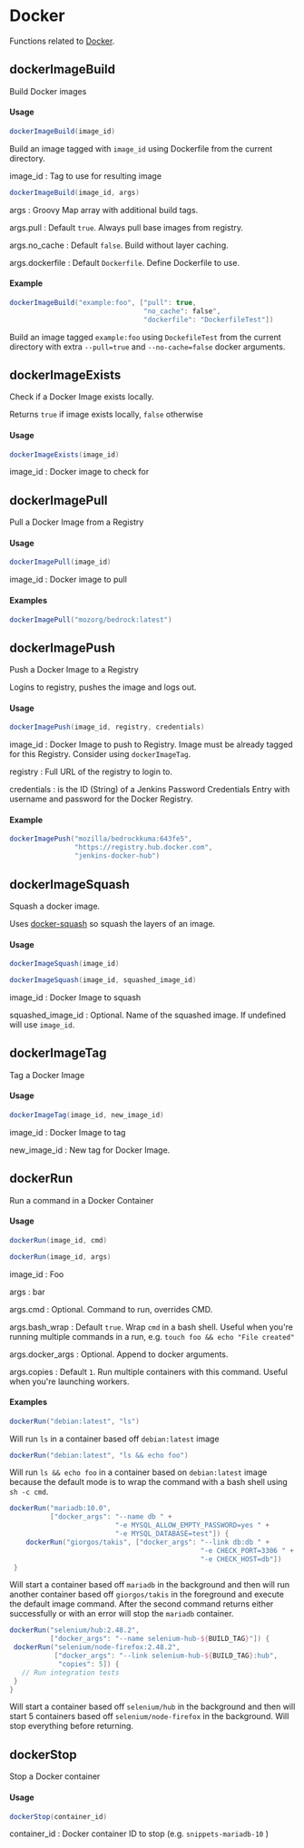 # Docker

Functions related to [Docker](https://docker.io/).

## dockerImageBuild

Build Docker images

#### Usage
```groovy
dockerImageBuild(image_id)
```

Build an image tagged with `image_id` using Dockerfile from the current directory.

image_id
: Tag to use for resulting image

```groovy
dockerImageBuild(image_id, args)
```

args
: Groovy Map array with additional build tags.

args.pull
: Default `true`. Always pull base images from registry.

args.no_cache
: Default `false`. Build without layer caching.

args.dockerfile
: Default `Dockerfile`. Define Dockerfile to use.



#### Example

```groovy
dockerImageBuild("example:foo", ["pull": true,
                                 "no_cache": false",
                                 "dockerfile": "DockerfileTest"])
```

Build an image tagged `example:foo` using `DockefileTest` from the current
directory with extra `--pull=true` and `--no-cache=false` docker arguments.

## dockerImageExists
Check if a Docker Image exists locally.

Returns `true` if image exists locally, `false` otherwise

#### Usage
```groovy
dockerImageExists(image_id)
```

image_id
: Docker image to check for

## dockerImagePull
Pull a Docker Image from a Registry

#### Usage
```groovy
dockerImagePull(image_id)
```

image_id
: Docker image to pull

#### Examples

```groovy
dockerImagePull("mozorg/bedrock:latest")
```

## dockerImagePush
Push a Docker Image to a Registry

Logins to registry, pushes the image and logs out.

#### Usage
```groovy
dockerImagePush(image_id, registry, credentials)
```

image_id
: Docker Image to push to Registry. Image must be already tagged for this
Registry. Consider using `dockerImageTag`.

registry
: Full URL of the registry to login to.

credentials
: is the ID (String) of a Jenkins Password Credentials Entry with username and
password for the Docker Registry.

#### Example

```groovy
dockerImagePush("mozilla/bedrockkuma:643fe5",
                "https://registry.hub.docker.com",
                "jenkins-docker-hub")
```

## dockerImageSquash
Squash a docker image.

Uses [docker-squash](https://github.com/goldmann/docker-squash/) so squash the
layers of an image.

#### Usage
```groovy
dockerImageSquash(image_id)
```
```groovy
dockerImageSquash(image_id, squashed_image_id)
```

image_id
: Docker Image to squash

squashed_image_id
: Optional. Name of the squashed image. If undefined will use `image_id`.

## dockerImageTag
Tag a Docker Image

#### Usage
```groovy
dockerImageTag(image_id, new_image_id)
```

image_id
: Docker Image to tag

new_image_id
: New tag for Docker Image.

## dockerRun
Run a command in a Docker Container

#### Usage
```groovy
dockerRun(image_id, cmd)
```

```groovy
dockerRun(image_id, args)
```

image_id
: Foo

args
: bar

args.cmd
: Optional. Command to run, overrides CMD.

args.bash_wrap
: Default `true`. Wrap `cmd` in a bash shell. Useful when you're running multiple commands in a run, e.g. `touch foo && echo "File created"`

args.docker_args
: Optional. Append to docker arguments.

args.copies
: Default `1`. Run multiple containers with this command. Useful when you're
launching workers.


#### Examples

```groovy
dockerRun("debian:latest", "ls")
```

Will run `ls` in a container based off `debian:latest` image

```groovy
dockerRun("debian:latest", "ls && echo foo")
```

Will run `ls && echo foo` in a container based on `debian:latest` image because
the default mode is to wrap the command with a bash shell using `sh -c cmd`.


```groovy
dockerRun("mariadb:10.0",
          ["docker_args": "--name db " +
                          "-e MYSQL_ALLOW_EMPTY_PASSWORD=yes " +
                          "-e MYSQL_DATABASE=test"]) {
    dockerRun("giorgos/takis", ["docker_args": "--link db:db " +
                                               "-e CHECK_PORT=3306 " +
                                               "-e CHECK_HOST=db"])
 }
```

Will start a container based off `mariadb` in the background and then will run
another container based off `giorgos/takis` in the foreground and execute the
default image command. After the second command returns either successfully or
with an error will stop the `mariadb` container.

```groovy
dockerRun("selenium/hub:2.48.2",
          ["docker_args": "--name selenium-hub-${BUILD_TAG}"]) {
 dockerRun("selenium/node-firefox:2.48.2",
           ["docker_args": "--link selenium-hub-${BUILD_TAG}:hub",
            "copies": 5]) {
   // Run integration tests
 }
}
```

Will start a container based off `selenium/hub` in the background and then will
start 5 containers based off `selenium/node-firefox` in the background. Will
stop everything before returning.

## dockerStop
Stop a Docker container

#### Usage
```groovy
dockerStop(container_id)
```

container_id
: Docker container ID to stop (e.g. `snippets-mariadb-10`
)
